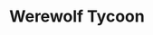 ---
title: Werewolf Tycoon
developer: Joe Williamson
image: WerewolfTycoon.png
link: http://joecreates.co.uk/werewolftycoon/
ios: http://appstore.com/werewolftycoon
android: https://play.google.com/store/apps/details?id=uk.co.joecreates.werewolftycoon
---